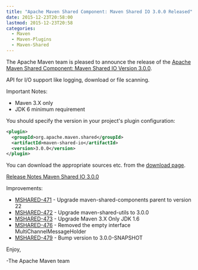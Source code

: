 ```yaml
---
title: "Apache Maven Shared Component: Maven Shared IO 3.0.0 Released"
date: 2015-12-23T20:58:00
lastmod: 2015-12-23T20:58
categories:
  - Maven
  - Maven-Plugins
  - Maven-Shared
---
```

The Apache Maven team is pleased to announce the release of the 
[Apache Maven Shared Component: Maven Shared IO Version 3.0.0](http://maven.apache.org/shared/maven-shared-io/).

API for I/O support like logging, download or file scanning.

Important Notes:

 * Maven 3.X only
 * JDK 6 minimum requirement

You should specify the version in your project's plugin configuration:

``` xml 
<plugin>
  <groupId>org.apache.maven.shared</groupId>
  <artifactId>maven-shared-io</artifactId>
  <version>3.0.0</version>
</plugin>
```

You can download the appropriate sources etc. from the [download page](http://maven.apache.org/shared/maven-shared-io/download.cgi).

<!-- more -->
 
[Release Notes Maven Shared IO 3.0.0](https://issues.apache.org/jira/secure/ReleaseNote.jspa?projectId=12317922&version=12334278
)

Improvements:

 * [MSHARED-471](https://issues.apache.org/jira/browse/MSHARED-471) - Upgrade maven-shared-components parent to version 22
 * [MSHARED-472](https://issues.apache.org/jira/browse/MSHARED-472) - Upgrade maven-shared-utils to 3.0.0
 * [MSHARED-473](https://issues.apache.org/jira/browse/MSHARED-473) - Upgrade Maven 3.X Only JDK 1.6
 * [MSHARED-476](https://issues.apache.org/jira/browse/MSHARED-476) - Removed the empty interface MultiChannelMessageHolder
 * [MSHARED-479](https://issues.apache.org/jira/browse/MSHARED-479) - Bump version to 3.0.0-SNAPSHOT
 
Enjoy,
 
-The Apache Maven team

